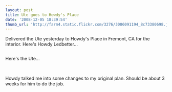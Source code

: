 ```yaml
---
layout: post
title: Ute goes to Howdy's Place
date: '2008-12-05 18:39:54'
thumb_url: 'http://farm4.static.flickr.com/3276/3086091194_8c73380698.jpg?v%200'
---
```

Delivered the Ute yesterday to Howdy's Place in Fremont, CA for the interior.  Here's Howdy Ledbetter...

<img src="http://farm4.static.flickr.com/3276/3086091194_8c73380698.jpg?v%200" border="0" alt="" />

Here's the Ute...

<img src="http://farm4.static.flickr.com/3294/3085253071_7faebf864d.jpg?v%200" border="0" alt="" />

<img src="http://farm4.static.flickr.com/3195/3085253031_d12abd0ae0.jpg?v%200" border="0" alt="" />

Howdy talked me into some changes to my original plan.  Should be about 3 weeks for him to do the job.
